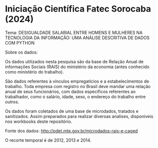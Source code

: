 # Iniciação Científica Fatec Sorocaba (2024)


Tema: DESIGUALDADE SALARIAL ENTRE HOMENS E MULHERES NA TECNOLOGIA DA INFORMAÇÃO: UMA ANÁLISE DESCRITIVA DE DADOS COM PYTHON

Sobre os dados:

Os dados utilizados nesta pesquisa são da base de Relação Anual de informações Sociais (RAIS) do ministério da economia (antes conhecido como ministério do trabalho).

São dados referentes à vínculos empregatícios e a estabelecimentos de trabalho. Toda empresa com registro no Brasil deve mandar uma relação anual de seus funcionários, com dados específicos referentes ao trabalhador, como o salário, idade, sexo, o endereço do trabalho entre outros.

Os dados foram coletados de uma base de microdados, tratados e sanitizados. Assim preparados para realizar diversas analises, disponíveis nos workbooks deste repositório.

Fonte dos dados: http://pdet.mte.gov.br/microdados-rais-e-caged

O recorte temporal é de 2012, 2013 e 2014.
